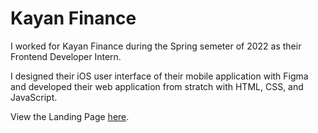 # Kayan Finance

I worked for Kayan Finance during the Spring semeter of 2022 as their Frontend Developer Intern. 

I designed their iOS user interface of their mobile application with Figma and developed their web application from stratch with HTML, CSS, and JavaScript. 

View the Landing Page [here][1].

[1]: https://www.figma.com/file/g5GFbJBvmvUgYkgGnJZUF8/Kayan-Finance-Landing-Page
